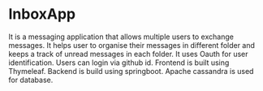 # InboxApp

It is a messaging application that allows multiple users to exchange messages.
It helps user to organise their messages in different folder and keeps a track of unread messages in each folder.
It uses Oauth for user identification. Users can login via github id.
Frontend is built using Thymeleaf.
Backend is build using springboot. Apache cassandra is used for database.
